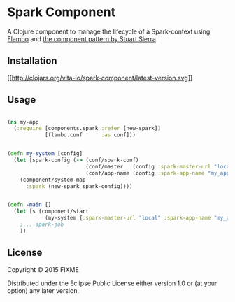 # Spark Component

A Clojure component to manage the lifecycle of a Spark-context using
[Flambo](https://github.com/yieldbot/flambo) and [the component
pattern by Stuart Sierra](https://github.com/stuartsierra/component).

## Installation

[[http://clojars.org/vita-io/spark-component/latest-version.svg]]

## Usage

```clojure

(ns my-app
  (:require [components.spark :refer [new-spark]]
            [flambo.conf      :as conf]))


(defn my-system [config]
  (let [spark-config (-> (conf/spark-conf)
                         (conf/master   (config :spark-master-url "local"))
                         (conf/app-name (config :spark-app-name "my_app")))]
    (component/system-map
      :spark (new-spark spark-config))))


(defn -main []
  (let [s (component/start
            (my-system {:spark-master-url "local" :spark-app-name "my_app"}))]
    ;... spark-job
    ))

```

## License

Copyright © 2015 FIXME

Distributed under the Eclipse Public License either version 1.0 or (at
your option) any later version.
